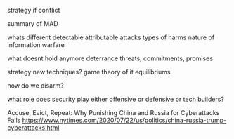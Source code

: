 

strategy if conflict

summary of MAD

whats different
detectable
attributable attacks
types of harms
nature of information warfare

what doesnt hold anymore
deterrance
threats, commitments, promises


strategy
  new techniques?
  game theory of it
equilibriums

how do we disarm?

what role does security play
either offensive or defensive or tech builders?


Accuse, Evict, Repeat: Why Punishing China and Russia for Cyberattacks Fails
https://www.nytimes.com/2020/07/22/us/politics/china-russia-trump-cyberattacks.html

